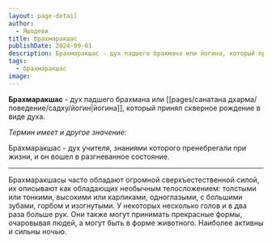 ```yaml
---
layout: page-detail
author:
  - Яшодеви
title: брахмаракшас
publishDate: 2024-09-01
description: Брахмаракшас - дух падшего брахмана или йогина, который принял скверное рождение в виде духа.
tags:
  - брахмаракшас
image:
---
```

**Брахмаракшас** - дух падшего брахмана или [[pages/санатана дхарма/поведение/садху/йогин|йогина]], который принял скверное рождение в виде духа.

*Термин имеет и другое значение:*

Брахмаракшас - дух учителя, знаниями которого пренебрегали при жизни, и он вошел в разгневанное состояние.

---
Брахмаракшасы часто обладают огромной сверхъестественной силой, их описывают как обладающих необычным телосложением: толстыми или тонкими, высокими или карликами, одноглазыми, с большими зубами, горбом и изогнутыми. У некоторых несколько голов и в два раза больше рук. Они также могут принимать прекрасные формы, очаровывая людей, а могут быть в форме животного. Наиболее активны и сильны ночью.

